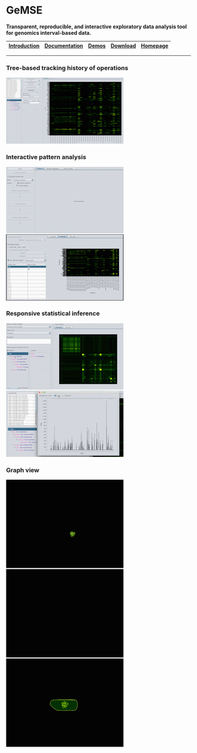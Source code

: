 # GeMSE
**Transparent, reproducible, and interactive exploratory data analysis tool for genomics interval-based data.**

| [Introduction](https://youtu.be/75FCAoSmioA) | [Documentation](https://github.com/Genometric/GeMSE/wiki) | [Demos](https://youtu.be/B0hVsd9SE5Q?list=PLfWxoOMC6swJBgu4nIDgsoXO_sLuGnIqF) | [Download](https://github.com/Genometric/GeMSE/releases/) | [Homepage](http://www.bioinformatics.deib.polimi.it/GeMSE/)
| -- |:--:| --:| --: | --: |
---

### Tree-based tracking history of operations
![alt text](https://github.com/Genometric/GeMSE/blob/master/TutorialData/history.gif "Track analysis history")

### Interactive pattern analysis
![alt text](https://github.com/Genometric/GeMSE/blob/master/TutorialData/patternAnalysis.gif "Pattern analysis")
![alt text](https://github.com/Genometric/GeMSE/blob/master/TutorialData/patternDetails.gif "Pattern in details")

### Responsive statistical inference
![alt text](https://github.com/Genometric/GeMSE/blob/master/TutorialData/stateAnalysis.gif "statistical inference")
![alt text](https://github.com/Genometric/GeMSE/blob/master/TutorialData/boxplot.gif "Box plot")

### Graph view
![alt text](https://github.com/Genometric/GeMSE/blob/master/TutorialData/directed.gif "Force directed graph view")
![alt text](https://github.com/Genometric/GeMSE/blob/master/TutorialData/radial.gif "Radial graph view")
![alt text](https://github.com/Genometric/GeMSE/blob/master/TutorialData/directedAgg.gif "Directed aggregated graph view")
